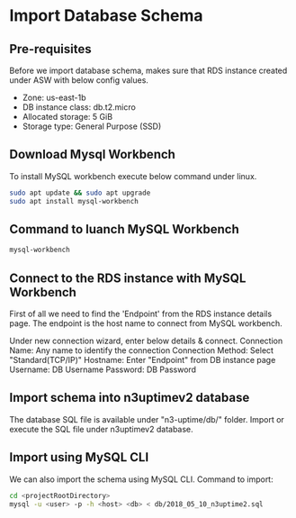 # Import Database Schema

## Pre-requisites
Before we import database schema, makes sure that RDS instance created under ASW with below config values.

* Zone: us-east-1b
* DB instance class: db.t2.micro
* Allocated storage: 5 GiB
* Storage type: General Purpose (SSD)

## Download Mysql Workbench
To install MySQL workbench execute below command under linux.

```sh
sudo apt update && sudo apt upgrade
sudo apt install mysql-workbench
```

## Command to luanch MySQL Workbench

```sh
mysql-workbench
```

## Connect to the RDS instance with MySQL Workbench
First of all we need to find the 'Endpoint' from the RDS instance details page. The endpoint is the host name to connect from MySQL workbench.

Under new connection wizard, enter below details & connect.
Connection Name: Any name to identify the connection
Connection Method: Select "Standard(TCP/IP)"
Hostname: Enter "Endpoint" from DB instance page
Username: DB Username
Password: DB Password

## Import schema into n3uptimev2 database
The database SQL file is available under "n3-uptime/db/" folder.
Import or execute the SQL file under n3uptimev2 database.

## Import using MySQL CLI
We can also import the schema using MySQL CLI.
Command to import:

```sh
cd <projectRootDirectory>
mysql -u <user> -p -h <host> <db> < db/2018_05_10_n3uptime2.sql
```


